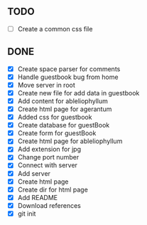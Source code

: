  ## TODO

 - [ ] Create a common css file

 ## DONE

 - [x] Create space parser for comments
 - [x] Handle guestbook bug from home
 - [x] Move server in root
 - [x] Create new file for add data in guestbook
 - [x] Add content for ableliophyllum
 - [x] Create html page for agerantum 
 - [x] Added css for guestbook
 - [x] Create database for guestBook
 - [x] Create form for guestBook
 - [x] Create html page for ableliophyllum
 - [x] Add extension for jpg
 - [x] Change port number
 - [x] Connect with server
 - [x] Add server
 - [x] Create html page 
 - [x] Create dir for html page
 - [x] Add README
 - [x] Download references
 - [x] git init